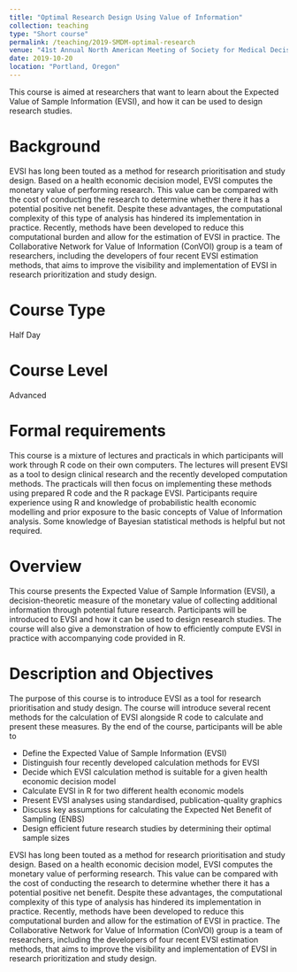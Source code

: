```yaml
---
title: "Optimal Research Design Using Value of Information"
collection: teaching
type: "Short course"
permalink: /teaching/2019-SMDM-optimal-research
venue: "41st Annual North American Meeting of Society for Medical Decision Making (SMDM)"
date: 2019-10-20
location: "Portland, Oregon"
---
```


This course is aimed at researchers that want to learn about the Expected Value of Sample Information (EVSI), and how it can be used to design research studies.

Background
======
EVSI has long been touted as a method for research prioritisation and study design. Based on a health economic decision model, EVSI computes the monetary value of performing research. This value can be compared with the cost of conducting the research to determine whether there it has a potential positive net benefit. Despite these advantages, the computational complexity of this type of analysis has hindered its implementation in practice. Recently, methods have been developed to reduce this computational burden and allow for the estimation of EVSI in practice. The Collaborative Network for Value of Information (ConVOI) group is a team of researchers, including the developers of four recent EVSI estimation methods, that aims to improve the visibility and implementation of EVSI in research prioritization and study design.


Course Type
======
Half Day


Course Level
======
Advanced


Formal requirements
======
This course is a mixture of lectures and practicals in which participants will work through R code on their own computers. The lectures will present EVSI as a tool to design clinical research and the recently developed computation methods. The practicals will then focus on implementing these methods using prepared R code and the R package EVSI. Participants require experience using R and knowledge of probabilistic health economic modelling and prior exposure to the basic concepts of Value of Information analysis. Some knowledge of Bayesian statistical methods is helpful but not required.

Overview
======
This course presents the Expected Value of Sample Information (EVSI), a decision-theoretic measure of the monetary value of collecting additional information through potential future research. Participants will be introduced to EVSI and how it can be used to design research studies. The course will also give a demonstration of how to efficiently compute EVSI in practice with accompanying code provided in R.


Description and Objectives 
======
The purpose of this course is to introduce EVSI as a tool for research prioritisation and study design. The course will introduce several recent methods for the calculation of EVSI alongside R code to calculate and present these measures. By the end of the course, participants will be able to
* Define the Expected Value of Sample Information (EVSI)
* Distinguish four recently developed calculation methods for EVSI
* Decide which EVSI calculation method is suitable for a given health economic decision model
* Calculate EVSI in R for two different health economic models
* Present EVSI analyses using standardised, publication-quality graphics
* Discuss key assumptions for calculating the Expected Net Benefit of Sampling (ENBS)
* Design efficient future research studies by determining their optimal sample sizes

EVSI has long been touted as a method for research prioritisation and study design. Based on a health economic decision model, EVSI computes the monetary value of performing research. This value can be compared with the cost of conducting the research to determine whether there it has a potential positive net benefit. Despite these advantages, the computational complexity of this type of analysis has hindered its implementation in practice. Recently, methods have been developed to reduce this computational burden and allow for the estimation of EVSI in practice. The Collaborative Network for Value of Information (ConVOI) group is a team of researchers, including the developers of four recent EVSI estimation methods, that aims to improve the visibility and implementation of EVSI in research prioritization and study design.